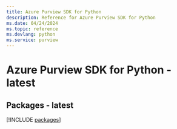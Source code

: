 ```yaml
---
title: Azure Purview SDK for Python
description: Reference for Azure Purview SDK for Python
ms.date: 04/24/2024
ms.topic: reference
ms.devlang: python
ms.service: purview
---
```

# Azure Purview SDK for Python - latest
## Packages - latest
[!INCLUDE [packages](purview-index.md)]